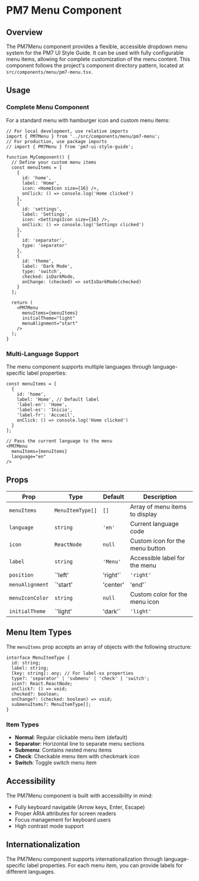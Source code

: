 # PM7 Menu Component

## Overview

The PM7Menu component provides a flexible, accessible dropdown menu system for the PM7 UI Style Guide. It can be used with fully configurable menu items, allowing for complete customization of the menu content. This component follows the project's component directory pattern, located at `src/components/menu/pm7-menu.tsx`.

## Usage

### Complete Menu Component

For a standard menu with hamburger icon and custom menu items:

```tsx
// For local development, use relative imports
import { PM7Menu } from '../src/components/menu/pm7-menu';
// For production, use package imports
// import { PM7Menu } from 'pm7-ui-style-guide';

function MyComponent() {
  // Define your custom menu items
  const menuItems = [
    {
      id: 'home',
      label: 'Home',
      icon: <HomeIcon size={16} />,
      onClick: () => console.log('Home clicked')
    },
    {
      id: 'settings',
      label: 'Settings',
      icon: <SettingsIcon size={16} />,
      onClick: () => console.log('Settings clicked')
    },
    {
      id: 'separator',
      type: 'separator'
    },
    {
      id: 'theme',
      label: 'Dark Mode',
      type: 'switch',
      checked: isDarkMode,
      onChange: (checked) => setIsDarkMode(checked)
    }
  ];

  return (
    <PM7Menu
      menuItems={menuItems}
      initialTheme="light"
      menuAlignment="start"
    />
  );
}
```

### Multi-Language Support

The menu component supports multiple languages through language-specific label properties:

```tsx
const menuItems = [
  {
    id: 'home',
    label: 'Home', // Default label
    'label-en': 'Home',
    'label-es': 'Inicio',
    'label-fr': 'Accueil',
    onClick: () => console.log('Home clicked')
  }
];

// Pass the current language to the menu
<PM7Menu
  menuItems={menuItems}
  language="en"
/>
```

## Props

| Prop | Type | Default | Description |
|------|------|---------|-------------|
| `menuItems` | `MenuItemType[]` | `[]` | Array of menu items to display |
| `language` | `string` | `'en'` | Current language code |
| `icon` | `ReactNode` | `null` | Custom icon for the menu button |
| `label` | `string` | `'Menu'` | Accessible label for the menu |
| `position` | `'left' | 'right'` | `'right'` | Position of the dropdown menu |
| `menuAlignment` | `'start' | 'center' | 'end'` | `'end'` | Alignment of the dropdown menu |
| `menuIconColor` | `string` | `null` | Custom color for the menu icon |
| `initialTheme` | `'light' | 'dark'` | `'light'` | Initial theme for the menu |

## Menu Item Types

The `menuItems` prop accepts an array of objects with the following structure:

```tsx
interface MenuItemType {
  id: string;
  label: string;
  [key: string]: any; // For label-xx properties
  type?: 'separator' | 'submenu' | 'check' | 'switch';
  icon?: React.ReactNode;
  onClick?: () => void;
  checked?: boolean;
  onChange?: (checked: boolean) => void;
  submenuItems?: MenuItemType[];
}
```

### Item Types

- **Normal**: Regular clickable menu item (default)
- **Separator**: Horizontal line to separate menu sections
- **Submenu**: Contains nested menu items
- **Check**: Checkable menu item with checkmark icon
- **Switch**: Toggle switch menu item

## Accessibility

The PM7Menu component is built with accessibility in mind:

- Fully keyboard navigable (Arrow keys, Enter, Escape)
- Proper ARIA attributes for screen readers
- Focus management for keyboard users
- High contrast mode support

## Internationalization

The PM7Menu component supports internationalization through language-specific label properties. For each menu item, you can provide labels for different languages.
